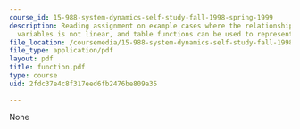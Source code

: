 ```yaml
---
course_id: 15-988-system-dynamics-self-study-fall-1998-spring-1999
description: Reading assignment on example cases where the relationship between two
  variables is not linear, and table functions can be used to represent the relationship.
file_location: /coursemedia/15-988-system-dynamics-self-study-fall-1998-spring-1999/2fdc37e4c8f317eed6fb2476be809a35_function.pdf
file_type: application/pdf
layout: pdf
title: function.pdf
type: course
uid: 2fdc37e4c8f317eed6fb2476be809a35

---
```

None